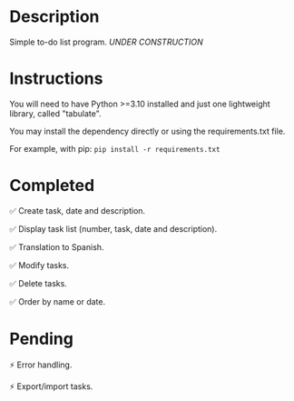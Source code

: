 # Description
Simple to-do list program. *UNDER CONSTRUCTION*

# Instructions
You will need to have Python >=3.10 installed and just one lightweight library, called "tabulate".

You may install the dependency directly or using the requirements.txt file.

For example, with pip:
        `pip install -r requirements.txt`


# Completed
✅ Create task, date and description.

✅ Display task list (number, task, date and description).

✅ Translation to Spanish.

✅ Modify tasks.

✅ Delete tasks.

✅ Order by name or date.

# Pending

⚡ Error handling.

⚡ Export/import tasks.